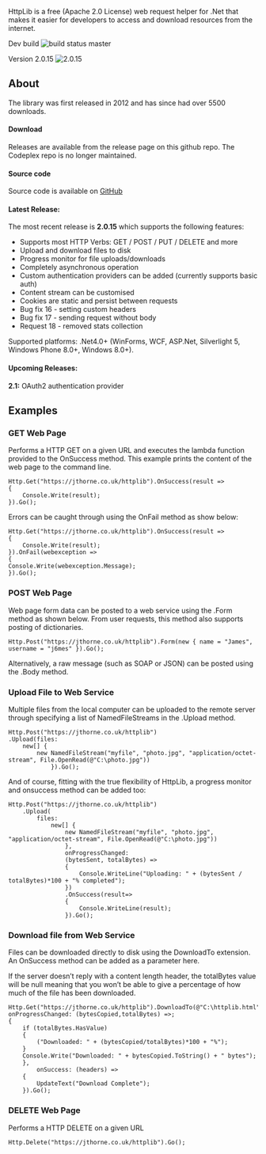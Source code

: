 HttpLib is a free (Apache 2.0 License) web request helper for .Net that makes it easier for developers to access and download resources from the internet.

Dev build ![build status master](https://ci.appveyor.com/api/projects/status/github/j6mes/httplib)

Version 2.0.15 ![2.0.15](https://ci.appveyor.com/api/projects/status/cfxsekd76ap47fej/branch/2.0.15)

## About

The library was first released in 2012 and has since had over 5500 downloads.

#### Download

Releases are available from the release page on this github repo. The Codeplex repo is no longer maintained.

#### Source code

Source code is available on [GitHub](https://github.com/j6mes/httplib/ "Download Sourcecode from github")

#### Latest Release:

The most recent release is **2.0.15** which supports the following features:

*   Supports most HTTP Verbs: GET / POST / PUT / DELETE and more
*   Upload and download files to disk
*   Progress monitor for file uploads/downloads
*   Completely asynchronous operation
*   Custom authentication providers can be added (currently supports basic auth)
*   Content stream can be customised
*   Cookies are static and persist between requests
*   Bug fix 16 - setting custom headers
*   Bug fix 17 - sending request without body
*   Request 18 - removed stats collection 

Supported platforms: .Net4.0+ (WinForms, WCF, ASP.Net, Silverlight 5, Windows Phone 8.0+, Windows 8.0+).

#### Upcoming Releases:

**2.1:** OAuth2 authentication provider


## Examples

### GET Web Page

Performs a HTTP GET on a given URL and executes the lambda function provided to the OnSuccess method. This example prints the content of the web page to the command line.

	Http.Get("https://jthorne.co.uk/httplib").OnSuccess(result =>
	{
		Console.Write(result);
    }).Go();


Errors can be caught through using the OnFail method as show below:

    Http.Get("https://jthorne.co.uk/httplib").OnSuccess(result =>
    {
        Console.Write(result);
	}).OnFail(webexception =>
	{
	Console.Write(webexception.Message);
	}).Go();


### POST Web Page

Web page form data can be posted to a web service using the .Form method as shown below. From user requests, this method also supports posting of dictionaries.

	Http.Post("https://jthorne.co.uk/httplib").Form(new { name = "James", username = "j6mes" }).Go();

Alternatively, a raw message (such as SOAP or JSON) can be posted using the .Body method.


### Upload File to Web Service

Multiple files from the local computer can be uploaded to the remote server through specifying a list of NamedFileStreams in the .Upload method.

	Http.Post("https://jthorne.co.uk/httplib")
	.Upload(files:
		new[] { 
			new NamedFileStream("myfile", "photo.jpg", "application/octet-stream", File.OpenRead(@"C:\photo.jpg"))
				}).Go();
				
And of course, fitting with the true flexibility of HttpLib, a progress monitor and onsuccess method can be added too:

	Http.Post("https://jthorne.co.uk/httplib")
		.Upload(
			files:
				new[] { 
					new NamedFileStream("myfile", "photo.jpg", "application/octet-stream", File.OpenRead(@"C:\photo.jpg"))
					}, 
					onProgressChanged:
					(bytesSent, totalBytes) => 
					{
						Console.WriteLine("Uploading: " + (bytesSent / totalBytes)*100 + "% completed");
					})
					.OnSuccess(result=>
					{
						Console.WriteLine(result);
					}).Go();

### Download file from Web Service

Files can be downloaded directly to disk using the DownloadTo extension. An OnSuccess method can be added as a parameter here.

If the server doesn&#8217;t reply with a content length header, the totalBytes value will be null meaning that you won&#8217;t be able to give a percentage of how much of the file has been downloaded.

	Http.Get("https://jthorne.co.uk/httplib").DownloadTo(@"C:\httplib.html", onProgressChanged: (bytesCopied,totalBytes) =>; 
	{
		if (totalBytes.HasValue)
		{
			("Downloaded: " + (bytesCopied/totalBytes)*100 + "%");
		}
		Console.Write("Downloaded: " + bytesCopied.ToString() + " bytes");
		},
			onSuccess: (headers) =>
		{
			UpdateText("Download Complete");
		}).Go();
	

### DELETE Web Page

Performs a HTTP DELETE on a given URL

	Http.Delete("https://jthorne.co.uk/httplib").Go();